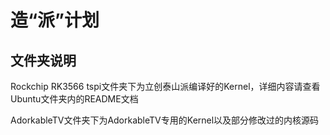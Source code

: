 # 造“派”计划

## 文件夹说明

Rockchip RK3566 tspi文件夹下为立创泰山派编译好的Kernel，详细内容请查看Ubuntu文件夹内的README文档  

AdorkableTV文件夹下为AdorkableTV专用的Kernel以及部分修改过的内核源码  